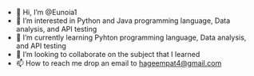 - 👋 Hi, I’m @Eunoia1
- 👀 I’m interested in Python and Java programming language, Data analysis, and API testing
- 🌱 I’m currently learning Pyhton programming language, Data analysis, and API testing
- 💞️ I’m looking to collaborate on the subject that I learned
- 📫 How to reach me drop an email to hageempat4@gmail.com

<!---
Eunoia1/Eunoia1 is a ✨ special ✨ repository because its `README.md` (this file) appears on your GitHub profile.
You can click the Preview link to take a look at your changes.
--->
